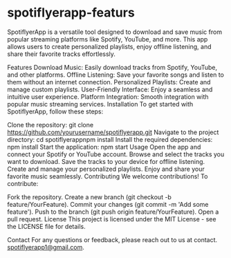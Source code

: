 # spotiflyerapp-featurs
SpotiflyerApp is a versatile tool designed to download and save music from popular streaming platforms like Spotify, YouTube, and more. This app allows users to create personalized playlists, enjoy offline listening, and share their favorite tracks effortlessly.

Features
Download Music: Easily download tracks from Spotify, YouTube, and other platforms.
Offline Listening: Save your favorite songs and listen to them without an internet connection.
Personalized Playlists: Create and manage custom playlists.
User-Friendly Interface: Enjoy a seamless and intuitive user experience.
Platform Integration: Smooth integration with popular music streaming services.
Installation
To get started with SpotiflyerApp, follow these steps:

Clone the repository:
git clone https://github.com/yourusername/spotiflyerapp.git
Navigate to the project directory:
cd spotiflyerappnpm install
Install the required dependencies:
npm install
Start the application:
npm start
Usage
Open the app and connect your Spotify or YouTube account.
Browse and select the tracks you want to download.
Save the tracks to your device for offline listening.
Create and manage your personalized playlists.
Enjoy and share your favorite music seamlessly.
Contributing
We welcome contributions! To contribute:

Fork the repository.
Create a new branch (git checkout -b feature/YourFeature).
Commit your changes (git commit -m 'Add some feature').
Push to the branch (git push origin feature/YourFeature).
Open a pull request.
License
This project is licensed under the MIT License - see the LICENSE file for details.

Contact
For any questions or feedback, please reach out to us at contact. spotiflyerapp1@gmail.com.
